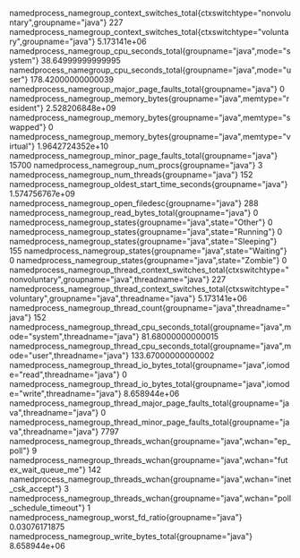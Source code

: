 namedprocess_namegroup_context_switches_total{ctxswitchtype="nonvoluntary",groupname="java"} 227
namedprocess_namegroup_context_switches_total{ctxswitchtype="voluntary",groupname="java"} 5.173141e+06
namedprocess_namegroup_cpu_seconds_total{groupname="java",mode="system"} 38.64999999999995
namedprocess_namegroup_cpu_seconds_total{groupname="java",mode="user"} 178.42000000000039
namedprocess_namegroup_major_page_faults_total{groupname="java"} 0
namedprocess_namegroup_memory_bytes{groupname="java",memtype="resident"} 2.528206848e+09
namedprocess_namegroup_memory_bytes{groupname="java",memtype="swapped"} 0
namedprocess_namegroup_memory_bytes{groupname="java",memtype="virtual"} 1.9642724352e+10
namedprocess_namegroup_minor_page_faults_total{groupname="java"} 15700
namedprocess_namegroup_num_procs{groupname="java"} 3
namedprocess_namegroup_num_threads{groupname="java"} 152
namedprocess_namegroup_oldest_start_time_seconds{groupname="java"} 1.574756767e+09
namedprocess_namegroup_open_filedesc{groupname="java"} 288
namedprocess_namegroup_read_bytes_total{groupname="java"} 0
namedprocess_namegroup_states{groupname="java",state="Other"} 0
namedprocess_namegroup_states{groupname="java",state="Running"} 0
namedprocess_namegroup_states{groupname="java",state="Sleeping"} 155
namedprocess_namegroup_states{groupname="java",state="Waiting"} 0
namedprocess_namegroup_states{groupname="java",state="Zombie"} 0
namedprocess_namegroup_thread_context_switches_total{ctxswitchtype="nonvoluntary",groupname="java",threadname="java"} 227
namedprocess_namegroup_thread_context_switches_total{ctxswitchtype="voluntary",groupname="java",threadname="java"} 5.173141e+06
namedprocess_namegroup_thread_count{groupname="java",threadname="java"} 152
namedprocess_namegroup_thread_cpu_seconds_total{groupname="java",mode="system",threadname="java"} 81.68000000000015
namedprocess_namegroup_thread_cpu_seconds_total{groupname="java",mode="user",threadname="java"} 133.67000000000002
namedprocess_namegroup_thread_io_bytes_total{groupname="java",iomode="read",threadname="java"} 0
namedprocess_namegroup_thread_io_bytes_total{groupname="java",iomode="write",threadname="java"} 8.658944e+06
namedprocess_namegroup_thread_major_page_faults_total{groupname="java",threadname="java"} 0
namedprocess_namegroup_thread_minor_page_faults_total{groupname="java",threadname="java"} 7797
namedprocess_namegroup_threads_wchan{groupname="java",wchan="ep_poll"} 9
namedprocess_namegroup_threads_wchan{groupname="java",wchan="futex_wait_queue_me"} 142
namedprocess_namegroup_threads_wchan{groupname="java",wchan="inet_csk_accept"} 3
namedprocess_namegroup_threads_wchan{groupname="java",wchan="poll_schedule_timeout"} 1
namedprocess_namegroup_worst_fd_ratio{groupname="java"} 0.03076171875
namedprocess_namegroup_write_bytes_total{groupname="java"} 8.658944e+06